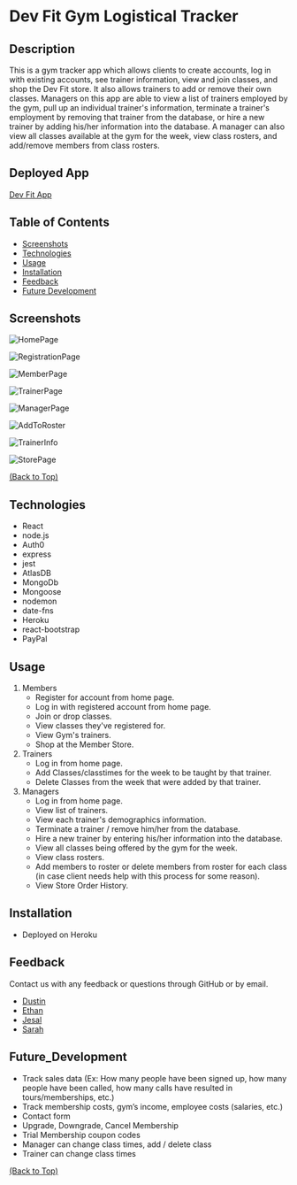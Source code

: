 # Dev Fit Gym Logistical Tracker

## Description

This is a gym tracker app which allows clients to create accounts, log in with existing accounts, see trainer information, view and join classes, and shop the Dev Fit store. It also allows trainers to add or remove their own classes. Managers on this app are able to view a list of trainers employed by the gym, pull up an individual trainer's information, terminate a trainer's employment by removing that trainer from the database, or hire a new trainer by adding his/her information into the database. A manager can also view all classes available at the gym for the week, view class rosters, and add/remove members from class rosters.

## Deployed App

[Dev Fit App](https://dev-fit-gym-app.herokuapp.com/employee)

## Table of Contents

- [Screenshots](#Screenshots)
- [Technologies](#Technologies)
- [Usage](#Usage)
- [Installation](#Installation)
- [Feedback](#Feedback)
- [Future Development](#Future_Development)

## Screenshots

![HomePage](./client/src/images/screenshots/homePage.png)

![RegistrationPage](./client/src/images/screenshots/registrationPage.png)

![MemberPage](./client/src/images/screenshots/memberPage.png)

![TrainerPage](./client/src/images/screenshots/trainerPage.png)

![ManagerPage](./client/src/images/screenshots/managerPage.png)

![AddToRoster](./client/src/images/screenshots/addToRoster.png)

![TrainerInfo](./client/src/images/screenshots/trainerInfo.png)

![StorePage](./client/src/images/screenshots/storePage.png)

[(Back to Top)](#Description)

## Technologies

- React
- node.js
- Auth0
- express
- jest
- AtlasDB
- MongoDb
- Mongoose
- nodemon
- date-fns
- Heroku
- react-bootstrap
- PayPal

## Usage

1. Members
   - Register for account from home page.
   - Log in with registered account from home page.
   - Join or drop classes.
   - View classes they've registered for.
   - View Gym's trainers.
   - Shop at the Member Store.
2. Trainers
   - Log in from home page.
   - Add Classes/classtimes for the week to be taught by that trainer.
   - Delete Classes from the week that were added by that trainer.
3. Managers
   - Log in from home page.
   - View list of trainers.
   - View each trainer's demographics information.
   - Terminate a trainer / remove him/her from the database.
   - Hire a new trainer by entering his/her information into the database.
   - View all classes being offered by the gym for the week.
   - View class rosters.
   - Add members to roster or delete members from roster for each class (in case client needs help with this process for some reason).
   - View Store Order History.

## Installation

- Deployed on Heroku

## Feedback

Contact us with any feedback or questions through GitHub or by email.

- [Dustin](https://github.com/DustinErwin)
- [Ethan](https://github.com/Ewager1)
- [Jesal](https://github.com/JesalDM)
- [Sarah](https://github.com/smanter82/)

## Future_Development

- Track sales data (Ex: How many people have been signed up, how many people have been called, how many calls have resulted in tours/memberships, etc.)
- Track membership costs, gym’s income, employee costs (salaries, etc.)
- Contact form
- Upgrade, Downgrade, Cancel Membership
- Trial Membership coupon codes
- Manager can change class times, add / delete class
- Trainer can change class times

[(Back to Top)](#Description)
